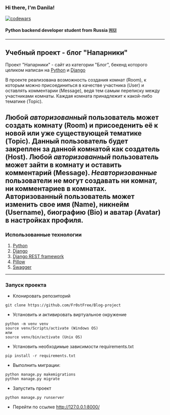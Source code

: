 ### Hi there, I'm Danila!
[![codewars](https://www.codewars.com/users/FrostFree/badges/large)](https://www.codewars.com/users/FrostFree)
#### Python backend developer student from Russia 🇷🇺
---
## Учебный проект - блог "Напарники"
Проект "Напарники" - сайт из категории "Блог", бекенд которого целиком написан на [Python](https://github.com/python) и [Django](https://github.com/django/django)

В проекте реализована возможность создания комнат (Room), к которым можно присоединиться в качестве участника (User) и оставлять комментарии (Message), ведя тем самым переписку между участниками комнаты. Каждая комната принадлежит к какой-либо тематике (Topic). 

Любой _авторизованный_ пользователь может создать комнату (Room) и присоеденить её к новой или уже существующей тематике (Topic). Данный пользователь будет закреплен за данной комнатой как создатель (Host). Любой _авторизованный_ пользователь может зайти в комнату и оставить комментарий (Message). _Неавторизованные_ пользователи не могут создавать ни комнат, ни комментариев в комнатах. Авторизованный пользователь может изменить свое имя (Name), никнейм (Username), биографию (Bio) и аватар (Avatar) в настройках профиля.
---
### Использованные технологии
1. [Python](https://github.com/python)
2. [Django](https://github.com/django/django)
3. [Django REST framework](https://github.com/encode/django-rest-framework)
4. [Pillow](https://github.com/python-pillow/Pillow)
5. [Swagger](https://github.com/axnsan12/drf-yasg)
---
### Запуск проекта
- Клонировать репозиторий
```
git clone https://github.com/Fr0stFree/Blog-project
```
- Установить и активировать виртуальное окружение
```
python -m venv venv
source venv/Scripts/activate (Windows OS)
или
source venv/bin/activate (Unix OS)
```
- Установить необходимые зависимости requirements.txt
```
pip install -r requirements.txt
```
- Выполнить миграции:
```
python manage.py makemigrations
python manage.py migrate
```
- Запустить проект
```
python manage.py runserver
```
- Перейти по ссылке http://127.0.0.1:8000/
